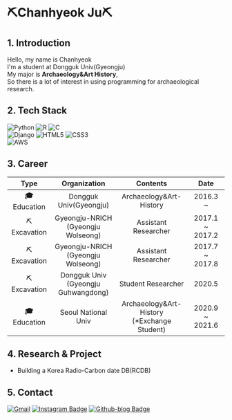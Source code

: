 
# ⛏Chanhyeok Ju⛏

## 1. Introduction

Hello, my name is Chanhyeok<br>
I'm a student at Dongguk Univ(Gyeongju)<br>
My major is **Archaeology&Art History**,<br>
So there is a lot of interest in using programming for archaeological research.


## 2. Tech Stack

![Python](https://img.shields.io/badge/Python-3776AB?style=for-the-badge&logo=python&logoColor=white)
![R](https://img.shields.io/badge/R-276DC3?style=for-the-badge&logo=r&logoColor=white)
![C](https://img.shields.io/badge/C-00599C?style=for-the-badge&logo=c&logoColor=white)
<br>
![Django](https://img.shields.io/badge/Django-092E20?style=for-the-badge&logo=django&logoColor=white)
![HTML5](https://img.shields.io/badge/HTML5-E34F26?style=for-the-badge&logo=html5&logoColor=white)
![CSS3](https://img.shields.io/badge/CSS3-1572B6?style=for-the-badge&logo=css3&logoColor=white)
<br>
![AWS](https://img.shields.io/badge/AWS-232F3E?style=for-the-badge&logo=amazon-aws&logoColor=white)


## 3. Career

|      Type       |                  Organization                  |                    Contents                    |      Date       |
| :-------------: | :--------------------------------------------: | :--------------------------------------------: | :-------------: |
| **🎓** Education |             Dongguk Univ(Gyeongju)             |            Archaeology&Art-History             |    2016.3 ~     |
|   ⛏Excavation   |    Gyeongju-NRICH<br>(Gyeongju Wolseong)    |              Assistant Researcher              | 2017.1 ~ 2017.2 |
|   ⛏Excavation   |    Gyeongju-NRICH<br>(Gyeongju Wolseong)     |              Assistant Researcher              | 2017.7 ~ 2017.8 |
|   ⛏Excavation   | Dongguk Univ<br>(Gyeongju Guhwangdong) |               Student Researcher               |     2020.5      |
| **🎓** Education |              Seoul National Univ               | Archaeology&Art-History<br>(*Exchange Student) | 2020.9 ~ 2021.6 |


## 4. Research & Project

* Building a Korea Radio-Carbon date DB(RCDB)


## 5. Contact

[![Gmail](https://img.shields.io/badge/Gmail-D14836?style=for-the-badge&logo=gmail&logoColor=white)](https://wnrnrxla@gmail.com)
[![Instagram Badge](https://img.shields.io/badge/Instagram-E4405F?style=for-the-badge&logo=instagram&logoColor=white)](https://www.instagram.com/ch.ju97/)
[![Github-blog Badge](https://img.shields.io/badge/Blog-100000?style=for-the-badge&logo=github&logoColor=white)](https://chantore.github.io/)
